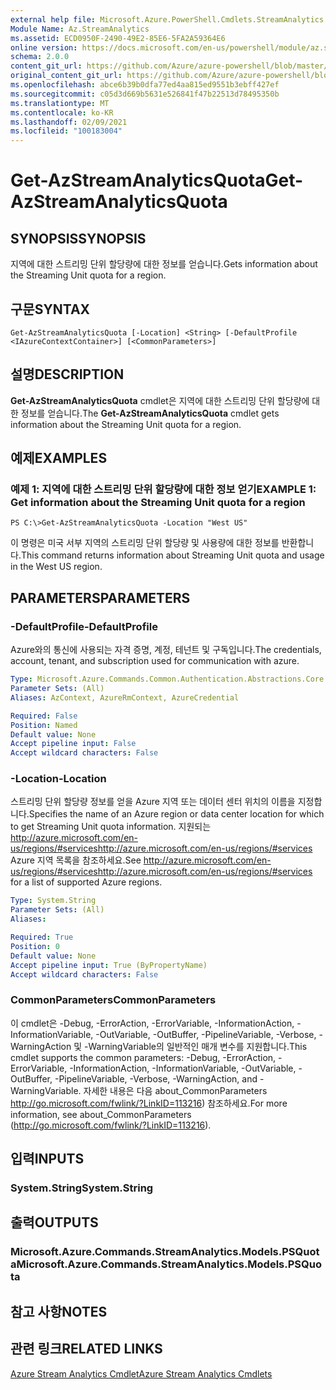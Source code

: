 ```yaml
---
external help file: Microsoft.Azure.PowerShell.Cmdlets.StreamAnalytics.dll-Help.xml
Module Name: Az.StreamAnalytics
ms.assetid: ECD0950F-2490-49E2-85E6-5FA2A59364E6
online version: https://docs.microsoft.com/en-us/powershell/module/az.streamanalytics/get-azstreamanalyticsquota
schema: 2.0.0
content_git_url: https://github.com/Azure/azure-powershell/blob/master/src/StreamAnalytics/StreamAnalytics/help/Get-AzStreamAnalyticsQuota.md
original_content_git_url: https://github.com/Azure/azure-powershell/blob/master/src/StreamAnalytics/StreamAnalytics/help/Get-AzStreamAnalyticsQuota.md
ms.openlocfilehash: abce6b39b0dfa77ed4aa815ed9551b3ebff427ef
ms.sourcegitcommit: c05d3d669b5631e526841f47b22513d78495350b
ms.translationtype: MT
ms.contentlocale: ko-KR
ms.lasthandoff: 02/09/2021
ms.locfileid: "100183004"
---
```

# <span data-ttu-id="2f5c3-101">Get-AzStreamAnalyticsQuota</span><span class="sxs-lookup"><span data-stu-id="2f5c3-101">Get-AzStreamAnalyticsQuota</span></span>

## <span data-ttu-id="2f5c3-102">SYNOPSIS</span><span class="sxs-lookup"><span data-stu-id="2f5c3-102">SYNOPSIS</span></span>
<span data-ttu-id="2f5c3-103">지역에 대한 스트리밍 단위 할당량에 대한 정보를 얻습니다.</span><span class="sxs-lookup"><span data-stu-id="2f5c3-103">Gets information about the Streaming Unit quota for a region.</span></span>

## <span data-ttu-id="2f5c3-104">구문</span><span class="sxs-lookup"><span data-stu-id="2f5c3-104">SYNTAX</span></span>

```
Get-AzStreamAnalyticsQuota [-Location] <String> [-DefaultProfile <IAzureContextContainer>] [<CommonParameters>]
```

## <span data-ttu-id="2f5c3-105">설명</span><span class="sxs-lookup"><span data-stu-id="2f5c3-105">DESCRIPTION</span></span>
<span data-ttu-id="2f5c3-106">**Get-AzStreamAnalyticsQuota** cmdlet은 지역에 대한 스트리밍 단위 할당량에 대한 정보를 얻습니다.</span><span class="sxs-lookup"><span data-stu-id="2f5c3-106">The **Get-AzStreamAnalyticsQuota** cmdlet gets information about the Streaming Unit quota for a region.</span></span>

## <span data-ttu-id="2f5c3-107">예제</span><span class="sxs-lookup"><span data-stu-id="2f5c3-107">EXAMPLES</span></span>

### <span data-ttu-id="2f5c3-108">예제 1: 지역에 대한 스트리밍 단위 할당량에 대한 정보 얻기</span><span class="sxs-lookup"><span data-stu-id="2f5c3-108">EXAMPLE 1: Get information about the Streaming Unit quota for a region</span></span>
```
PS C:\>Get-AzStreamAnalyticsQuota -Location "West US"
```

<span data-ttu-id="2f5c3-109">이 명령은 미국 서부 지역의 스트리밍 단위 할당량 및 사용량에 대한 정보를 반환합니다.</span><span class="sxs-lookup"><span data-stu-id="2f5c3-109">This command returns information about Streaming Unit quota and usage in the West US region.</span></span>

## <span data-ttu-id="2f5c3-110">PARAMETERS</span><span class="sxs-lookup"><span data-stu-id="2f5c3-110">PARAMETERS</span></span>

### <span data-ttu-id="2f5c3-111">-DefaultProfile</span><span class="sxs-lookup"><span data-stu-id="2f5c3-111">-DefaultProfile</span></span>
<span data-ttu-id="2f5c3-112">Azure와의 통신에 사용되는 자격 증명, 계정, 테넌트 및 구독입니다.</span><span class="sxs-lookup"><span data-stu-id="2f5c3-112">The credentials, account, tenant, and subscription used for communication with azure.</span></span>

```yaml
Type: Microsoft.Azure.Commands.Common.Authentication.Abstractions.Core.IAzureContextContainer
Parameter Sets: (All)
Aliases: AzContext, AzureRmContext, AzureCredential

Required: False
Position: Named
Default value: None
Accept pipeline input: False
Accept wildcard characters: False
```

### <span data-ttu-id="2f5c3-113">-Location</span><span class="sxs-lookup"><span data-stu-id="2f5c3-113">-Location</span></span>
<span data-ttu-id="2f5c3-114">스트리밍 단위 할당량 정보를 얻을 Azure 지역 또는 데이터 센터 위치의 이름을 지정합니다.</span><span class="sxs-lookup"><span data-stu-id="2f5c3-114">Specifies the name of an Azure region or data center location for which to get Streaming Unit quota information.</span></span>
<span data-ttu-id="2f5c3-115">지원되는 http://azure.microsoft.com/en-us/regions/#serviceshttp://azure.microsoft.com/en-us/regions/#services Azure 지역 목록을 참조하세요.</span><span class="sxs-lookup"><span data-stu-id="2f5c3-115">See http://azure.microsoft.com/en-us/regions/#serviceshttp://azure.microsoft.com/en-us/regions/#services for a list of supported Azure regions.</span></span>

```yaml
Type: System.String
Parameter Sets: (All)
Aliases:

Required: True
Position: 0
Default value: None
Accept pipeline input: True (ByPropertyName)
Accept wildcard characters: False
```

### <span data-ttu-id="2f5c3-116">CommonParameters</span><span class="sxs-lookup"><span data-stu-id="2f5c3-116">CommonParameters</span></span>
<span data-ttu-id="2f5c3-117">이 cmdlet은 -Debug, -ErrorAction, -ErrorVariable, -InformationAction, -InformationVariable, -OutVariable, -OutBuffer, -PipelineVariable, -Verbose, -WarningAction 및 -WarningVariable의 일반적인 매개 변수를 지원합니다.</span><span class="sxs-lookup"><span data-stu-id="2f5c3-117">This cmdlet supports the common parameters: -Debug, -ErrorAction, -ErrorVariable, -InformationAction, -InformationVariable, -OutVariable, -OutBuffer, -PipelineVariable, -Verbose, -WarningAction, and -WarningVariable.</span></span> <span data-ttu-id="2f5c3-118">자세한 내용은 다음 about_CommonParameters http://go.microsoft.com/fwlink/?LinkID=113216) 참조하세요.</span><span class="sxs-lookup"><span data-stu-id="2f5c3-118">For more information, see about_CommonParameters (http://go.microsoft.com/fwlink/?LinkID=113216).</span></span>

## <span data-ttu-id="2f5c3-119">입력</span><span class="sxs-lookup"><span data-stu-id="2f5c3-119">INPUTS</span></span>

### <span data-ttu-id="2f5c3-120">System.String</span><span class="sxs-lookup"><span data-stu-id="2f5c3-120">System.String</span></span>

## <span data-ttu-id="2f5c3-121">출력</span><span class="sxs-lookup"><span data-stu-id="2f5c3-121">OUTPUTS</span></span>

### <span data-ttu-id="2f5c3-122">Microsoft.Azure.Commands.StreamAnalytics.Models.PSQuota</span><span class="sxs-lookup"><span data-stu-id="2f5c3-122">Microsoft.Azure.Commands.StreamAnalytics.Models.PSQuota</span></span>

## <span data-ttu-id="2f5c3-123">참고 사항</span><span class="sxs-lookup"><span data-stu-id="2f5c3-123">NOTES</span></span>

## <span data-ttu-id="2f5c3-124">관련 링크</span><span class="sxs-lookup"><span data-stu-id="2f5c3-124">RELATED LINKS</span></span>

[<span data-ttu-id="2f5c3-125">Azure Stream Analytics Cmdlet</span><span class="sxs-lookup"><span data-stu-id="2f5c3-125">Azure Stream Analytics Cmdlets</span></span>](./Az.StreamAnalytics.md)


